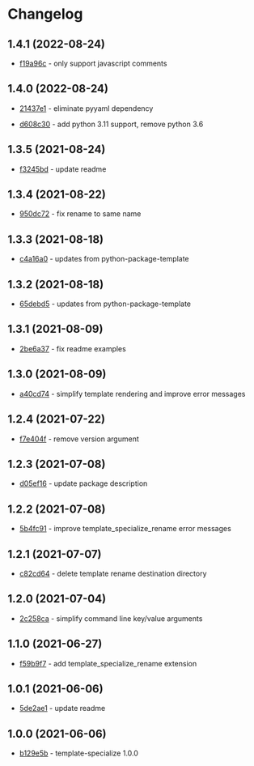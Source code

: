 # Changelog

## 1.4.1 (2022-08-24)

- [f19a96c](https://github.com/craigahobbs/template-specialize/commit/f19a96c) - only support javascript comments

## 1.4.0 (2022-08-24)

- [21437e1](https://github.com/craigahobbs/template-specialize/commit/21437e1) - eliminate pyyaml dependency

- [d608c30](https://github.com/craigahobbs/template-specialize/commit/d608c30) - add python 3.11 support, remove python 3.6

## 1.3.5 (2021-08-24)

- [f3245bd](https://github.com/craigahobbs/template-specialize/commit/f3245bd) - update readme

## 1.3.4 (2021-08-22)

- [950dc72](https://github.com/craigahobbs/template-specialize/commit/950dc72) - fix rename to same name

## 1.3.3 (2021-08-18)

- [c4a16a0](https://github.com/craigahobbs/template-specialize/commit/c4a16a0) - updates from python-package-template

## 1.3.2 (2021-08-18)

- [65debd5](https://github.com/craigahobbs/template-specialize/commit/65debd5) - updates from python-package-template

## 1.3.1 (2021-08-09)

- [2be6a37](https://github.com/craigahobbs/template-specialize/commit/2be6a37) - fix readme examples

## 1.3.0 (2021-08-09)

- [a40cd74](https://github.com/craigahobbs/template-specialize/commit/a40cd74) - simplify template rendering and improve error messages

## 1.2.4 (2021-07-22)

- [f7e404f](https://github.com/craigahobbs/template-specialize/commit/f7e404f) - remove version argument

## 1.2.3 (2021-07-08)

- [d05ef16](https://github.com/craigahobbs/template-specialize/commit/d05ef16) - update package description

## 1.2.2 (2021-07-08)

- [5b4fc91](https://github.com/craigahobbs/template-specialize/commit/5b4fc91) - improve template_specialize_rename error messages

## 1.2.1 (2021-07-07)

- [c82cd64](https://github.com/craigahobbs/template-specialize/commit/c82cd64) - delete template rename destination directory

## 1.2.0 (2021-07-04)

- [2c258ca](https://github.com/craigahobbs/template-specialize/commit/2c258ca) - simplify command line key/value arguments

## 1.1.0 (2021-06-27)

- [f59b9f7](https://github.com/craigahobbs/template-specialize/commit/f59b9f7) - add template_specialize_rename extension

## 1.0.1 (2021-06-06)

- [5de2ae1](https://github.com/craigahobbs/template-specialize/commit/5de2ae1) - update readme

## 1.0.0 (2021-06-06)

- [b129e5b](https://github.com/craigahobbs/template-specialize/commit/b129e5b) - template-specialize 1.0.0
